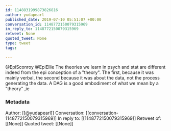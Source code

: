 ```yaml
---
id: 1148831999873826816
author: yudapearl
published_date: 2019-07-10 05:51:07 +00:00
conversation_id: 1148772150079315969
in_reply_to: 1148772150079315969
retweet: None
quoted_tweet: None
type: tweet
tags:

---
```


@EpiSconroy @EpiEllie The theories we learn in psych and stat are different indeed from the epi conception of a "theory". The first, because it was mainly verbal, the second because it was about the data, not the process generating the data. A DAG is a good embodiment of what we mean by a "theory" ,ie

### Metadata

Author: [[@yudapearl]]
Conversation: [[conversation-1148772150079315969]]
In reply to: [[1148772150079315969]]
Retweet of: [[None]]
Quoted tweet: [[None]]
